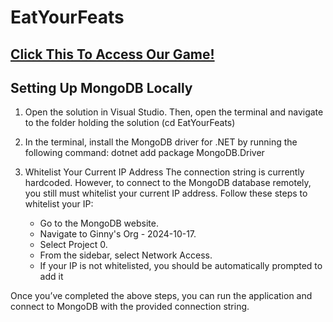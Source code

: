 # EatYourFeats

## [Click This To Access Our Game!](https://eatyourfeats1.azurewebsites.net/)

## Setting Up MongoDB Locally

1. Open the solution in Visual Studio. Then, open the terminal and navigate to the folder holding the solution (cd EatYourFeats)

2. In the terminal, install the MongoDB driver for .NET by running the following command: dotnet add package MongoDB.Driver

3. Whitelist Your Current IP Address
The connection string is currently hardcoded. However, to connect to the MongoDB database remotely, you still must whitelist your current IP address. Follow these steps to whitelist your IP:
    - Go to the MongoDB website.
    - Navigate to Ginny's Org - 2024-10-17.
    - Select Project 0.
    - From the sidebar, select Network Access.
    - If your IP is not whitelisted, you should be automatically prompted to add it

Once you’ve completed the above steps, you can run the application and connect to MongoDB with the provided connection string.
